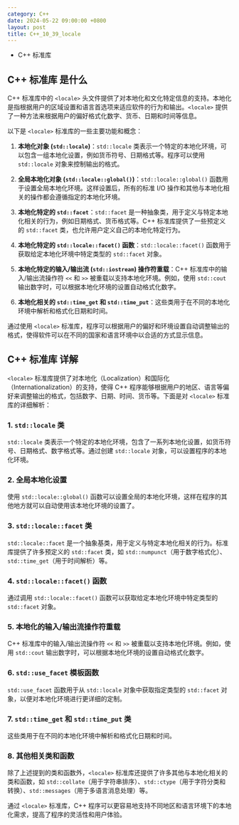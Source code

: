 ```yaml
---
category: C++
date: 2024-05-22 09:00:00 +0800
layout: post
title: C++_10_39_locale
---
```


+ C++ <locale>标准库

## C++ <locale>标准库 是什么

C++ 标准库中的 `<locale>` 头文件提供了对本地化和文化特定信息的支持。本地化是指根据用户的区域设置和语言首选项来适应软件的行为和输出。`<locale>` 提供了一种方法来根据用户的偏好格式化数字、货币、日期和时间等信息。

以下是 `<locale>` 标准库的一些主要功能和概念：

1. **本地化对象 (`std::locale`)**：`std::locale` 类表示一个特定的本地化环境，可以包含一组本地化设置，例如货币符号、日期格式等。程序可以使用 `std::locale` 对象来控制输出的格式。

2. **全局本地化对象 (`std::locale::global()`)**：`std::locale::global()` 函数用于设置全局本地化环境。这样设置后，所有的标准 I/O 操作和其他与本地化相关的操作都会遵循指定的本地化环境。

3. **本地化特定的 `std::facet`**：`std::facet` 是一种抽象类，用于定义与特定本地化相关的行为，例如日期格式、货币格式等。C++ 标准库提供了一些预定义的 `std::facet` 类，也允许用户定义自己的本地化特定行为。

4. **本地化特定的 `std::locale::facet()` 函数**：`std::locale::facet()` 函数用于获取给定本地化环境中特定类型的 `std::facet` 对象。

5. **本地化特定的输入/输出流 (`std::iostream`) 操作符重载**：C++ 标准库中的输入/输出流操作符 `<<` 和 `>>` 被重载以支持本地化环境。例如，使用 `std::cout` 输出数字时，可以根据本地化环境的设置自动格式化数字。

6. **本地化相关的 `std::time_get` 和 `std::time_put`**：这些类用于在不同的本地化环境中解析和格式化日期和时间。

通过使用 `<locale>` 标准库，程序可以根据用户的偏好和环境设置自动调整输出的格式，使得软件可以在不同的国家和语言环境中以合适的方式显示信息。

## C++ <locale>标准库 详解

`<locale>` 标准库提供了对本地化（Localization）和国际化（Internationalization）的支持，使得 C++ 程序能够根据用户的地区、语言等偏好来调整输出的格式，包括数字、日期、时间、货币等。下面是对 `<locale>` 标准库的详细解析：

### 1. `std::locale` 类
`std::locale` 类表示一个特定的本地化环境，包含了一系列本地化设置，如货币符号、日期格式、数字格式等。通过创建 `std::locale` 对象，可以设置程序的本地化环境。

### 2. 全局本地化设置
使用 `std::locale::global()` 函数可以设置全局的本地化环境，这样在程序的其他地方就可以自动使用该本地化环境的设置了。

### 3. `std::locale::facet` 类
`std::locale::facet` 是一个抽象基类，用于定义与特定本地化相关的行为。标准库提供了许多预定义的 `std::facet` 类，如 `std::numpunct`（用于数字格式化）、`std::time_get`（用于时间解析）等。

### 4. `std::locale::facet()` 函数
通过调用 `std::locale::facet()` 函数可以获取给定本地化环境中特定类型的 `std::facet` 对象。

### 5. 本地化的输入/输出流操作符重载
C++ 标准库中的输入/输出流操作符 `<<` 和 `>>` 被重载以支持本地化环境。例如，使用 `std::cout` 输出数字时，可以根据本地化环境的设置自动格式化数字。

### 6. `std::use_facet` 模板函数
`std::use_facet` 函数用于从 `std::locale` 对象中获取指定类型的 `std::facet` 对象，以便对本地化环境进行更详细的定制。

### 7. `std::time_get` 和 `std::time_put` 类
这些类用于在不同的本地化环境中解析和格式化日期和时间。

### 8. 其他相关类和函数
除了上述提到的类和函数外，`<locale>` 标准库还提供了许多其他与本地化相关的类和函数，如 `std::collate`（用于字符串排序）、`std::ctype`（用于字符分类和转换）、`std::messages`（用于多语言消息处理）等。

通过 `<locale>` 标准库，C++ 程序可以更容易地支持不同地区和语言环境下的本地化需求，提高了程序的灵活性和用户体验。